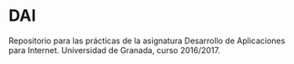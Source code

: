 # DAI
Repositorio para las prácticas de la asignatura Desarrollo de Aplicaciones para Internet.
Universidad de Granada, curso 2016/2017.

